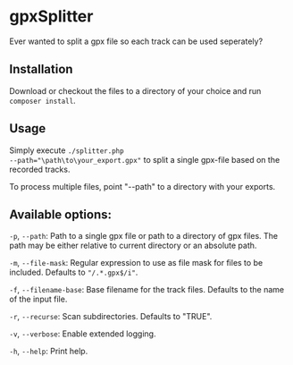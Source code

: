 # gpxSplitter

Ever wanted to split a gpx file so each track can be used seperately?

## Installation

Download or checkout the files to a directory of your choice and run
<code>composer install</code>.

## Usage

Simply execute <code>./splitter.php --path="\path\to\your_export.gpx"</code> to
split a single gpx-file based on the recorded tracks.

To process multiple files, point "--path" to a directory with your exports.

## Available options:

  <code>-p</code>, <code>--path</code>: Path to a single gpx file or path to a directory of gpx files. The path may be either relative to current directory or an absolute path.

  <code>-m</code>, <code>--file-mask</code>: Regular expression to use as file mask for files to be included. Defaults to <code>"/.*\.gpx$/i"</code>.

  <code>-f</code>, <code>--filename-base</code>: Base filename for the track files. Defaults to the name of the input file.

  <code>-r</code>, <code>--recurse</code>: Scan subdirectories. Defaults to "TRUE".

  <code>-v</code>, <code>--verbose</code>: Enable extended logging.

  <code>-h</code>, <code>--help</code>: Print help.
